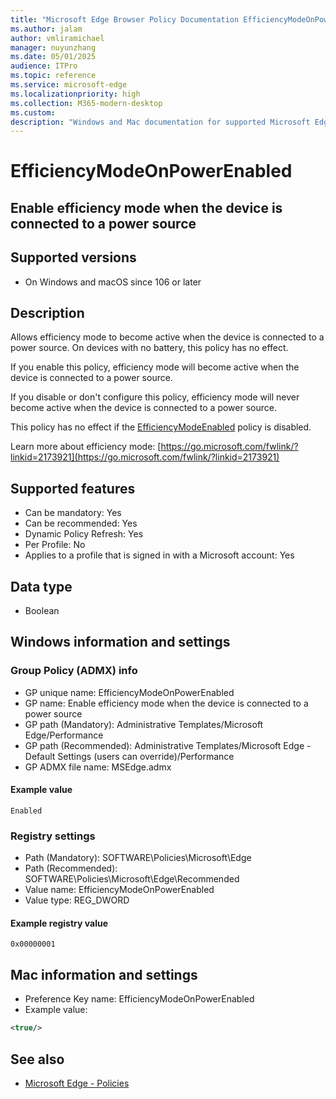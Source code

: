```yaml
---
title: "Microsoft Edge Browser Policy Documentation EfficiencyModeOnPowerEnabled"
ms.author: jalam
author: vmliramichael
manager: nuyunzhang
ms.date: 05/01/2025
audience: ITPro
ms.topic: reference
ms.service: microsoft-edge
ms.localizationpriority: high
ms.collection: M365-modern-desktop
ms.custom:
description: "Windows and Mac documentation for supported Microsoft Edge Browser policy: Enable efficiency mode when the device is connected to a power source"
---
```


<!--THIS FILE IS AUTOMATICALLY GENERATED. MANUAL CHANGES WILL BE OVERWRITTEN.-->
<!--Please contact the Microsoft Edge Manageability team with any questions.-->

# EfficiencyModeOnPowerEnabled

## Enable efficiency mode when the device is connected to a power source


## Supported versions

- On Windows and macOS since 106 or later

## Description

Allows efficiency mode to become active when the device is connected to a power source. On devices with no battery, this policy has no effect.

If you enable this policy, efficiency mode will become active when the device is connected to a power source.

If you disable or don't configure this policy, efficiency mode will never become active when the device is connected to a power source.

This policy has no effect if the [EfficiencyModeEnabled](EfficiencyModeEnabled.md) policy is disabled.

Learn more about efficiency mode: [https://go.microsoft.com/fwlink/?linkid=2173921](https://go.microsoft.com/fwlink/?linkid=2173921)

## Supported features

- Can be mandatory: Yes
- Can be recommended: Yes
- Dynamic Policy Refresh: Yes
- Per Profile: No
- Applies to a profile that is signed in with a Microsoft account: Yes

## Data type

- Boolean

## Windows information and settings

### Group Policy (ADMX) info

- GP unique name: EfficiencyModeOnPowerEnabled
- GP name: Enable efficiency mode when the device is connected to a power source
- GP path (Mandatory): Administrative Templates/Microsoft Edge/Performance
- GP path (Recommended): Administrative Templates/Microsoft Edge - Default Settings (users can override)/Performance
- GP ADMX file name: MSEdge.admx

#### Example value

```
Enabled
```

### Registry settings

- Path (Mandatory): SOFTWARE\Policies\Microsoft\Edge
- Path (Recommended): SOFTWARE\Policies\Microsoft\Edge\Recommended
- Value name: EfficiencyModeOnPowerEnabled
- Value type: REG_DWORD

#### Example registry value

```
0x00000001
```


## Mac information and settings

- Preference Key name: EfficiencyModeOnPowerEnabled
- Example value:

```xml
<true/>
```

## See also
- [Microsoft Edge - Policies](../microsoft-edge-policies.md)
